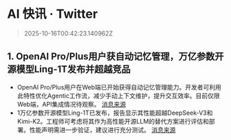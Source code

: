 # AI 快讯 · Twitter

> 2025-10-16T00:42:23.140962Z

## 1. OpenAI Pro/Plus用户获自动记忆管理，万亿参数开源模型Ling-1T发布并超越竞品

- OpenAI Pro/Plus用户在Web端已开始获得自动记忆管理能力。开发者可利用此特性优化Agentic工作流，减少手动上下文维护，提升交互效率。目前仅限Web端，API集成情况待观察。 [消息来源](https://x.com/testingcatalog/status/1978610514512040195)
- 1万亿参数开源模型Ling-1T已发布，报告显示其性能超越DeepSeek-V3和Kimi-K2。工程师可考虑将其作为高性能开源LLM的替代方案进行评估和部署。性能声明需进一步验证，建议进行充分测试。 [消息来源](https://x.com/hasantoxr/status/1978582581810532663)
